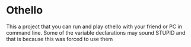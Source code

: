 # Othello
This a project that you can run and play othello with your friend or PC in command line. Some of the variable declarations may sound STUPID and that is because this was forced to use them

